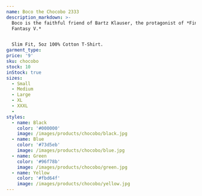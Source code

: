 ```yaml
---
name: Boco the Chocobo 2333
description_markdown: >-
  Boco is the faithful friend of Bartz Klauser, the protagonist of *Final
  Fantasy V.*


  Slim Fit, 5oz 100% Cotton T-Shirt.
garment_type:
price: '9'
sku: chocobo
stock: 10
inStock: true
sizes:
  - Small
  - Medium
  - Large
  - XL
  - XXXL
  -
styles:
  - name: Black
    color: '#000000'
    image: /images/products/chocobo/black.jpg
  - name: Blue
    color: '#73d5eb'
    image: /images/products/chocobo/blue.jpg
  - name: Green
    color: '#96f78b'
    image: /images/products/chocobo/green.jpg
  - name: Yellow
    color: '#fbd64f'
    image: /images/products/chocobo/yellow.jpg
---
```

